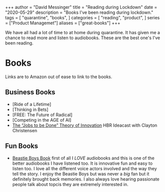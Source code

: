 +++
author = "David Messinger"
title = "Reading during Lockdown"
date = "2020-05-29"
description = "Books I've been reading during lockdown."
tags = [
    "quarantine",
    "books",
]
categories = [
    "reading",
    "product",
]
series = ["Product Managemet"]
aliases = ["great-books"]
+++

We have all had a lot of time to at home during quarantine.  It has given me a chance to read more and listen to audiobooks.  These are the best one's I've been reading.
<!--more-->

# Books
Links are to Amazon out of ease to link to the books.

## Business Books

* [Ride of a Lifetime]
* [Thinking in Bets]
* [FREE: The Future of Radical]
* [Competing in the AGE of AI]
* [The “Jobs to be Done” Theory of Innovation](https://hbr.org/podcast/2016/12/the-jobs-to-be-done-theory-of-innovation) HBR Ideacast with Clayton Christensen

## Fun Books

* [Beastie Boys Book](https://www.amazon.com/Beastie-Boys-Book-audiobook/dp/B07D4NQNT8) first of all I *LOVE* audiobooks and this is one of the better audiobooks I have listened too.  It is innovative fun and easy to listen too.  I love all the different voice actors involved and the way they tell the story.  I enjoy the Beastie Boys but was never a *big* fan but it definitely brought back memories.  I also always love hearing passionate people talk about topcis they are extremely interested in.
